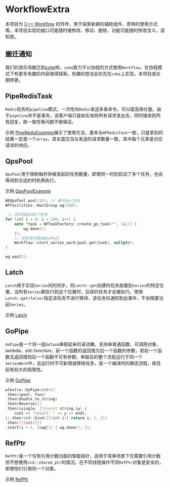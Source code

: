 # WorkflowExtra
本项目为 [C++ Workflow](https://github.com/sogou/workflow) 的外传，用于探索新颖的辅助组件、奇特的使用方式等。本项目实现的接口可能随时被修改、移动、删除，功能可能随时修改含义，请知悉。

## 搬迁通知
我们的游乐场搬迁到[coke](https://github.com/kedixa/coke)啦，`coke`致力于以协程的方式使用`Workflow`，在协程模式下有更多有趣的内容值得探索。有趣的想法会优先在`coke`上实现，本项目或长期停更。

## PipeRedisTask
`Redis`任务的`pipeline`模式，一次性向`Redis`发送多条命令，可以提高吞吐量。由于`pipeline`并不是事务，该客户端只是如实地将所有请求发出去，同时接收到所有回复，故一致性等问题不做保证。

示例 [PipeRedisExample](example/PipeRedisExample.cpp)展示了使用方法，基本与`WFRedisTask`一致，只是拿到的结果一定是一个`array`，其长度应当与发送的请求数量一致，其中每个元素是对应请求的响应。

## QpsPool
`QpsPool`用于限制每秒钟被发起的任务数量，即使同一时刻启动了多个任务，也会等待到合适的时机再执行。

示例 [QpsPoolExample](example/QpsPoolExample.cpp)

```cpp
WEQpsPool pool(10); // 最大Qps为10
WFFacilities::WaitGroup wg(100);

 // 同时发起100个任务
for (int i = 0; i < 100; i++) {
    auto *task = WFTaskFactory::create_go_task("", [&]() {
        wg.done();
    });
    // 将任务托管给QpsPool
    Workflow::start_series_work(pool.get(task), nullptr);
}

wg.wait();
```

## Latch
`Latch`用于实现`Series`间的同步，将`Latch::get`创建的任务放置到`Series`的特定位置，当所有`Series`都执行到这个位置时，后续的任务才会被执行。使用`Latch::get(false)`指定该任务不进行等待，该任务仅通知到达事件，不会阻塞当前`Series`。

示例 [Latch](example/LatchExample.cpp)

## GoPipe
`GoPipe`是一个将一组`GoTask`串联起来的语法糖，支持串普通函数、可调用对象、lambda、std::function，前一个函数的返回值为后一个函数的参数，若前一个函数无返回值则后一个函数不可有参数。串联后的整个流程运行于同一个`SeriesWork`中，且运行时不可新增或移除任务，是一个编译时的静态流程，故目前有较大的局限性。

示例 [GoPipe](example/GoPipeExample.cpp)

```cpp
wfextra::GoPipe<int>()
.then(&pool, func)
.then(double_to_string)
.then(Reverse{})
.then(&single, [](const string &y) {
    cout << "result: " << y << endl;
}).then(std::bind([](int i){ return i; }, 1))
.then([](int){})
.start(i + 1, [&wg]() { wg.done(); });
```

## RefPtr
`RefPtr`是一个仅有引用计数功能的智能指针，适用于简单场景下仅需要引用计数但不想使用`std::shared_ptr`的情况。在不同线程操作不同`RefPtr`对象是安全的，即使他们引用同一个对象。

示例 [RefPtr](example/RefPtrExample.cpp)
